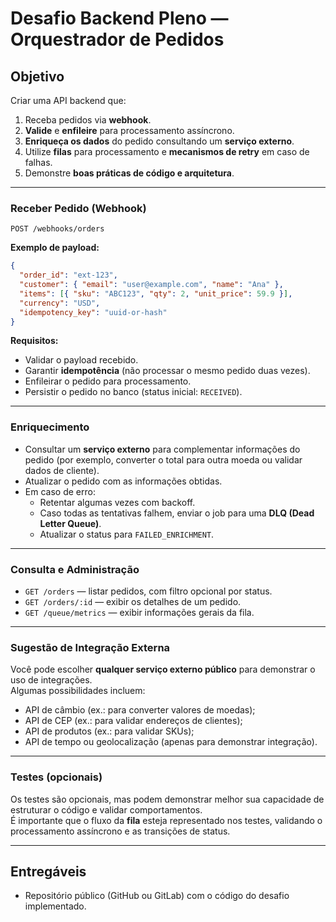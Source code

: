 # Desafio Backend Pleno — Orquestrador de Pedidos

## Objetivo
Criar uma API backend que:
1. Receba pedidos via **webhook**.
2. **Valide** e **enfileire** para processamento assíncrono.
3. **Enriqueça os dados** do pedido consultando um **serviço externo**.
4. Utilize **filas** para processamento e **mecanismos de retry** em caso de falhas.
5. Demonstre **boas práticas de código e arquitetura**.

---

### Receber Pedido (Webhook)
`POST /webhooks/orders`

**Exemplo de payload:**
```json
{
  "order_id": "ext-123",
  "customer": { "email": "user@example.com", "name": "Ana" },
  "items": [{ "sku": "ABC123", "qty": 2, "unit_price": 59.9 }],
  "currency": "USD",
  "idempotency_key": "uuid-or-hash"
}
```

**Requisitos:**
- Validar o payload recebido.
- Garantir **idempotência** (não processar o mesmo pedido duas vezes).
- Enfileirar o pedido para processamento.
- Persistir o pedido no banco (status inicial: `RECEIVED`).

---

### Enriquecimento
- Consultar um **serviço externo** para complementar informações do pedido (por exemplo, converter o total para outra moeda ou validar dados de cliente).
- Atualizar o pedido com as informações obtidas.
- Em caso de erro:
    - Retentar algumas vezes com backoff.
    - Caso todas as tentativas falhem, enviar o job para uma **DLQ (Dead Letter Queue)**.
    - Atualizar o status para `FAILED_ENRICHMENT`.

---

### Consulta e Administração
- `GET /orders` — listar pedidos, com filtro opcional por status.
- `GET /orders/:id` — exibir os detalhes de um pedido.
- `GET /queue/metrics` — exibir informações gerais da fila.

---

### Sugestão de Integração Externa
Você pode escolher **qualquer serviço externo público** para demonstrar o uso de integrações.  
Algumas possibilidades incluem:
- API de câmbio (ex.: para converter valores de moedas);
- API de CEP (ex.: para validar endereços de clientes);
- API de produtos (ex.: para validar SKUs);
- API de tempo ou geolocalização (apenas para demonstrar integração).
---

### Testes (opcionais)
Os testes são opcionais, mas podem demonstrar melhor sua capacidade de estruturar o código e validar comportamentos.  
É importante que o fluxo da **fila** esteja representado nos testes, validando o processamento assíncrono e as transições de status.

---

## Entregáveis
- Repositório público (GitHub ou GitLab) com o código do desafio implementado.
